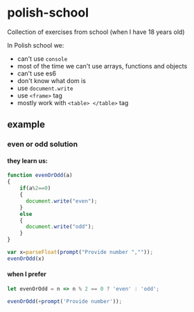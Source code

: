 # polish-school
Collection of exercises from school (when I have 18 years old)

In Polish school we:
- can't use `console`
- most of the time we can't use arrays, functions and objects
- can't use es6
- don't know what dom is
- use `document.write`
- use `<frame>` tag
- mostly work with `<table> </table>` tag

## example
### even or odd solution
#### they learn us:
```javascript
function evenOrOdd(a)
{
	if(a%2==0)
	{
	  document.write("even");
	}
	else
	{
	  document.write("odd");
	}
}

var x=parseFloat(prompt("Provide number ",""));
evenOrOdd(x)
```
#### when I prefer
```javascript
let evenOrOdd = n => n % 2 == 0 ? 'even' : 'odd';

evenOrOdd(+prompt('Provide number'));
```
